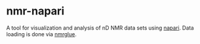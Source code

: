 # nmr-napari

A tool for visualization and analysis of nD NMR data sets using [napari](https://www.napari.org/). 
Data loading is done via [nmrglue](https://www.nmrglue.com/).
